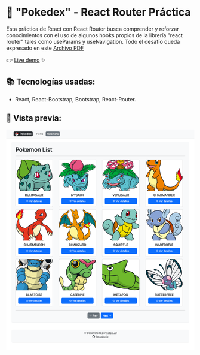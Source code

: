 # 🚀 "Pokedex" - React Router Práctica

Esta práctica de React con React Router busca comprender y reforzar conocimientos con el uso de algunos hooks propios
de la librería "react router" tales como useParams y useNavigation. Todo el desafío queda expresado en este [Archivo PDF](https://github.com/felipejoq/practica-II-react-router/blob/main/01_desafio_pokemon_react_router_II.pdf?raw=true)

👉 [Live demo](https://pokedex-react-router.netlify.app/) ✨

## 📚 Tecnologías usadas:

- React, React-Bootstrap, Bootstrap, React-Router.

## 📸 Vista previa:

![alt text](https://github.com/felipejoq/practica-II-react-router/blob/main/preview.png?raw=true)
